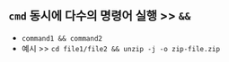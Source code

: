## `cmd` 동시에 다수의 명령어 실행 >> `&&`
- `command1 && command2`
- 예시 >> `cd file1/file2 && unzip -j -o zip-file.zip`
